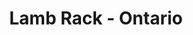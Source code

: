 ---
title: Lamb Rack - Ontario
price: $25.09
description: Maecenas leo odio, condimentum id, luctus nec, molestie sed, justo. Pellentesque viverra pede ac diam. Cras pellentesque volutpat dui.
image: https://dummyimage.com/100x250.png/5fa2dd/ffffff
---